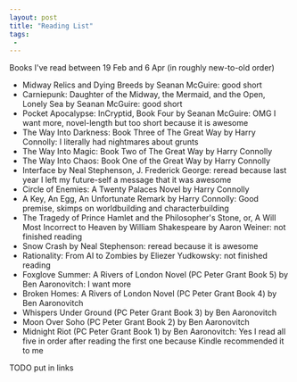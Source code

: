 ```yaml
---
layout: post
title: "Reading List"
tags:
 -
---
```


Books I've read between 19 Feb and 6 Apr (in roughly new-to-old order)

- Midway Relics and Dying Breeds by Seanan McGuire: good short
- Carniepunk: Daughter of the Midway, the Mermaid, and the Open, Lonely Sea by Seanan McGuire: good short
- Pocket Apocalypse: InCryptid, Book Four by Seanan McGuire: OMG I want more, novel-length but too short because it is awesome
- The Way Into Darkness: Book Three of The Great Way by Harry Connolly: I literally had nightmares about grunts
- The Way Into Magic: Book Two of The Great Way by Harry Connolly
- The Way Into Chaos: Book One of the Great Way by Harry Connolly
- Interface by Neal Stephenson, J. Frederick George: reread because last year I left my future-self a message that it was awesome
- Circle of Enemies: A Twenty Palaces Novel by Harry Connolly
- A Key, An Egg, An Unfortunate Remark by Harry Connolly: Good premise, skimps on worldbuilding and characterbuilding
- The Tragedy of Prince Hamlet and the Philosopher's Stone, or, A Will Most Incorrect to Heaven by William Shakespeare by Aaron Weiner: not finished reading
- Snow Crash by Neal Stephenson: reread because it is awesome
- Rationality: From AI to Zombies by Eliezer Yudkowsky: not finished reading
- Foxglove Summer: A Rivers of London Novel (PC Peter Grant Book 5) by Ben Aaronovitch: I want more
- Broken Homes: A Rivers of London Novel (PC Peter Grant Book 4) by Ben Aaronovitch
- Whispers Under Ground (PC Peter Grant Book 3) by Ben Aaronovitch
- Moon Over Soho (PC Peter Grant Book 2) by Ben Aaronovitch
- Midnight Riot (PC Peter Grant Book 1) by Ben Aaronovitch: Yes I read all five in order after reading the first one because Kindle recommended it to me


TODO put in links